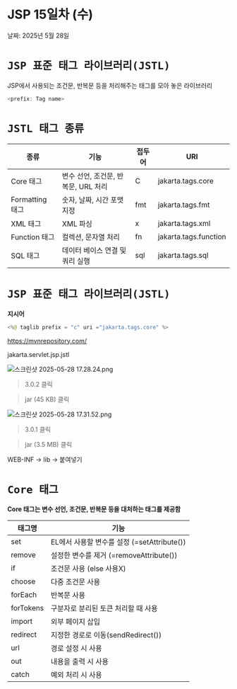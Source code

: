 # JSP 15일차 (수)

날짜: 2025년 5월 28일

# `JSP 표준 태그 라이브러리(JSTL)`

JSP에서 사용되는 조건문, 반복문 등을 처리해주는 태그를 모아 놓은 라이브러리

```java
<prefix: Tag name>
```

# `JSTL 태그 종류`

| 종류 | 기능 | 접두어 | URI |
| --- | --- | --- | --- |
| Core 태그 | 변수 선언, 조건문, 반복문, URL 처리 | C | jakarta.tags.core |
| Formatting 태그 | 숫자, 날짜, 시간 포맷 지정 | fmt | jakarta.tags.fmt |
| XML 태그 | XML 파싱 | x | jakarta.tags.xml |
| Function 태그 | 컬렉션, 문자열 처리 | fn | jakarta.tags.function |
| SQL 태그 | 데이터 베이스 연결 및 쿼리 실행 | sql | jakarta.tags.sql |

# `JSP 표준 태그 라이브러리(JSTL)`

**지시어**

```java
<%@ taglib prefix = "c" uri ="jakarta.tags.core" %>
```

https://mvnrepository.com/

jakarta.servlet.jsp.jstl

![스크린샷 2025-05-28 17.28.24.png](JSP%2015%E1%84%8B%E1%85%B5%E1%86%AF%E1%84%8E%E1%85%A1%20(%E1%84%89%E1%85%AE)%201fa9e0dc0ffa80c4bd1fe732a6f568f6/%E1%84%89%E1%85%B3%E1%84%8F%E1%85%B3%E1%84%85%E1%85%B5%E1%86%AB%E1%84%89%E1%85%A3%E1%86%BA_2025-05-28_17.28.24.png)

>3.0.2 클릭

>jar (45 KB) 클릭

![스크린샷 2025-05-28 17.31.52.png](JSP%2015%E1%84%8B%E1%85%B5%E1%86%AF%E1%84%8E%E1%85%A1%20(%E1%84%89%E1%85%AE)%201fa9e0dc0ffa80c4bd1fe732a6f568f6/%E1%84%89%E1%85%B3%E1%84%8F%E1%85%B3%E1%84%85%E1%85%B5%E1%86%AB%E1%84%89%E1%85%A3%E1%86%BA_2025-05-28_17.31.52.png)

>3.0.1 클릭

>jar (3.5 MB) 클릭

WEB-INF → lib → 붙여넣기

# `Core 태그`

**Core 태그는 변수 선언, 조건문, 반복문 등을 대처하는 태그를 제공함**

| 태그명 | 기능 |
| --- | --- |
| set | EL에서 사용할 변수를 설정 (=setAttribute()) |
| remove | 설정한 변수를 제거 (=removeAttribute()) |
| if | 조건문 사용 (else 사용X) |
| choose | 다중 조건문 사용 |
| forEach | 반복문 사용 |
| forTokens | 구분자로 분리된 토큰 처리할 때 사용 |
| import | 외부 페이지 삽입 |
| redirect | 지정한 경로로 이동(sendRedirect()) |
| url | 경로 설정 시 사용 |
| out | 내용을 출력 시 사용 |
| catch | 예외 처리 시 사용 |